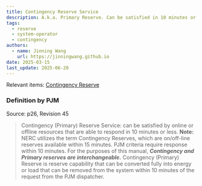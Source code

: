 ```yaml
---
title: Contingency Reserve Service
description: A.k.a. Primary Reserve. Can be satisfied in 10 minutes or less.
tags:
  - reserve
  - system-operator
  - contingency
authors:
  - name: Jinning Wang
    url: https://jinningwang.github.io
date: 2025-03-15
last_update: 2025-06-20
---
```


Relevant items: [Contingency Reserve](/wiki/contingency-reserve)

### Definition by PJM

Source: <d-cite key="pjm2024m10"></d-cite> p26, Revision 45

> Contingency (Primary) Reserve Service: can be satisfied by online or offline resources that are able to respond in 10 minutes or less.
> **Note:** NERC utilizes the term Contingency Reserves, which are on/off-line reserves available within 15 minutes.
> PJM criteria require response within 10 minutes.
> For the purposes of this manual, **_Contingency and Primary reserves are interchangeable._**
> Contingency (Primary) Reserve is reserve capability that can be converted fully into energy or load that can be removed from the system within 10 minutes of the request from the PJM dispatcher.
